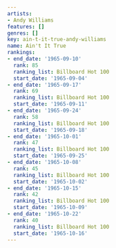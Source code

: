 ```yaml
---
artists:
- Andy Williams
features: []
genres: []
key: ain-t-it-true-andy-williams
name: Ain't It True
rankings:
- end_date: '1965-09-10'
  rank: 85
  ranking_list: Billboard Hot 100
  start_date: '1965-09-04'
- end_date: '1965-09-17'
  rank: 69
  ranking_list: Billboard Hot 100
  start_date: '1965-09-11'
- end_date: '1965-09-24'
  rank: 58
  ranking_list: Billboard Hot 100
  start_date: '1965-09-18'
- end_date: '1965-10-01'
  rank: 47
  ranking_list: Billboard Hot 100
  start_date: '1965-09-25'
- end_date: '1965-10-08'
  rank: 45
  ranking_list: Billboard Hot 100
  start_date: '1965-10-02'
- end_date: '1965-10-15'
  rank: 42
  ranking_list: Billboard Hot 100
  start_date: '1965-10-09'
- end_date: '1965-10-22'
  rank: 40
  ranking_list: Billboard Hot 100
  start_date: '1965-10-16'
---
```


